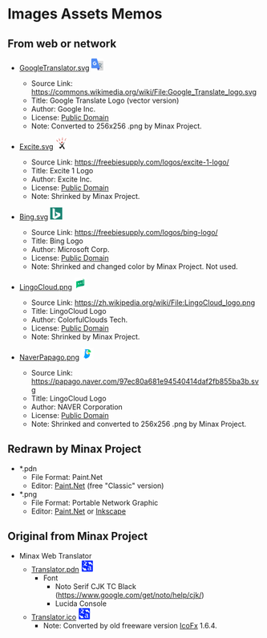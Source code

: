 ﻿# Images Assets Memos

## From web or network
- [GoogleTranslator.svg](./GoogleTranslator.svg) <img src="./GoogleTranslator.png" width="24" title="Google Translate Logo (vector version)">
  - Source Link: https://commons.wikimedia.org/wiki/File:Google_Translate_logo.svg
  - Title: Google Translate Logo (vector version)
  - Author: Google Inc.
  - License: [Public Domain](https://en.wikipedia.org/wiki/Wikipedia:Public_domain)
  - Note: Converted to 256x256 .png by Minax Project.

- [Excite.svg](./Excite.svg) <img src="./Excite.png" width="24" title="Excite 1 Logo">
  - Source Link: https://freebiesupply.com/logos/excite-1-logo/
  - Title: Excite 1 Logo
  - Author: Excite Inc.
  - License: [Public Domain](https://en.wikipedia.org/wiki/Wikipedia:Public_domain)
  - Note: Shrinked by Minax Project.

- [Bing.svg](./Bing.svg) <img src="./Bing.png" width="24" title="Bing Logo">
  - Source Link: https://freebiesupply.com/logos/bing-logo/
  - Title: Bing Logo
  - Author: Microsoft Corp.
  - License: [Public Domain](https://en.wikipedia.org/wiki/Wikipedia:Public_domain)
  - Note: Shrinked and changed color by Minax Project. Not used.

- [LingoCloud.png](./LingoCloud.png) <img src="./LingoCloud.png" width="24" title="LingoCloud Logo">
  - Source Link: https://zh.wikipedia.org/wiki/File:LingoCloud_logo.png
  - Title: LingoCloud Logo
  - Author: ColorfulClouds Tech.
  - License: [Public Domain](https://en.wikipedia.org/wiki/Wikipedia:Public_domain)
  - Note: Shrinked by Minax Project.

- [NaverPapago.png](./NaverPapago.png) <img src="./NaverPapago.png" width="24" title="LingoCloud Logo">
  - Source Link: https://papago.naver.com/97ec80a681e94540414daf2fb855ba3b.svg
  - Title: LingoCloud Logo
  - Author: NAVER Corporation
  - License: [Public Domain](https://en.wikipedia.org/wiki/Wikipedia:Public_domain)
  - Note: Shrinked and converted to 256x256 .png by Minax Project.


## Redrawn by Minax Project
- *.pdn
  - File Format: Paint.Net
  - Editor: [Paint.Net](https://www.getpaint.net/) (free "Classic" version)
- *.png
  - File Format: Portable Network Graphic
  - Editor: [Paint.Net](https://www.getpaint.net/) or [Inkscape](https://www.inkscape.org)

## Original from Minax Project
- Minax Web Translator
  - [Translator.pdn](./Translator.pdn) <img src="./Translator.png" width="24" title="Translator App Icon">
    - Font
      - Noto Serif CJK TC Black (https://www.google.com/get/noto/help/cjk/)
      - Lucida Console
  - [Translator.ico](./Translator.ico) <img src="./Translator.png" width="24" title="Translator App Icon">
    - Note: Converted by old freeware version [IcoFx](https://icofx.ro/) 1.6.4.
